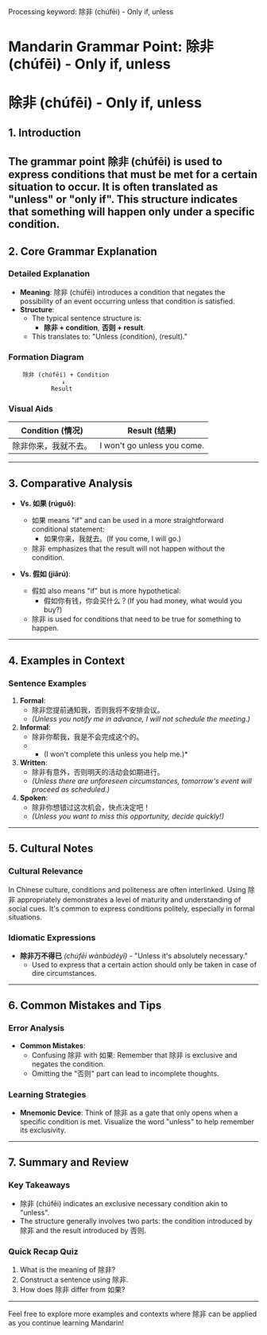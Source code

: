 Processing keyword: 除非 (chúfēi) - Only if, unless
# Mandarin Grammar Point: 除非 (chúfēi) - Only if, unless
# 除非 (chúfēi) - Only if, unless
## 1. Introduction
The grammar point 除非 (chúfēi) is used to express conditions that must be met for a certain situation to occur. It is often translated as "unless" or "only if". This structure indicates that something will happen only under a specific condition.
---
## 2. Core Grammar Explanation
### Detailed Explanation
- **Meaning**: 除非 (chúfēi) introduces a condition that negates the possibility of an event occurring unless that condition is satisfied.
- **Structure**: 
  - The typical sentence structure is: 
    - **除非 + condition**, **否则 + result**.
  - This translates to: "Unless (condition), (result)."
### Formation Diagram
```plaintext
    除非 (chúfēi) + Condition
               ↓
            Result
```
### Visual Aids
| Condition (情况)          | Result (结果)         |
|--------------------------|-----------------------|
| 除非你来，我就不去。     | I won't go unless you come. |
---
## 3. Comparative Analysis
- **Vs. 如果 (rúguǒ)**: 
  - 如果 means "if" and can be used in a more straightforward conditional statement:
    - 如果你来，我就去。(If you come, I will go.)
  - 除非 emphasizes that the result will not happen without the condition.
  
- **Vs. 假如 (jiǎrú)**: 
  - 假如 also means "if" but is more hypothetical:
    - 假如你有钱，你会买什么？(If you had money, what would you buy?)
  - 除非 is used for conditions that need to be true for something to happen.
---
## 4. Examples in Context
### Sentence Examples
1. **Formal**:
   - 除非您提前通知我，否则我将不安排会议。
   - *(Unless you notify me in advance, I will not schedule the meeting.)*
2. **Informal**:
   - 除非你帮我，我是不会完成这个的。
   - * (I won't complete this unless you help me.)*
3. **Written**:
   - 除非有意外，否则明天的活动会如期进行。
   - *(Unless there are unforeseen circumstances, tomorrow's event will proceed as scheduled.)*
4. **Spoken**:
   - 除非你想错过这次机会，快点决定吧！
   - *(Unless you want to miss this opportunity, decide quickly!)*
---
## 5. Cultural Notes
### Cultural Relevance
In Chinese culture, conditions and politeness are often interlinked. Using 除非 appropriately demonstrates a level of maturity and understanding of social cues. It's common to express conditions politely, especially in formal situations.
### Idiomatic Expressions
- **除非万不得已** *(chúfēi wànbùdéyǐ)* - "Unless it's absolutely necessary."
  - Used to express that a certain action should only be taken in case of dire circumstances.
---
## 6. Common Mistakes and Tips
### Error Analysis
- **Common Mistakes**:
  - Confusing 除非 with 如果: Remember that 除非 is exclusive and negates the condition.
  - Omitting the "否则" part can lead to incomplete thoughts.
### Learning Strategies
- **Mnemonic Device**: Think of 除非 as a gate that only opens when a specific condition is met. Visualize the word "unless" to help remember its exclusivity.
---
## 7. Summary and Review
### Key Takeaways
- 除非 (chúfēi) indicates an exclusive necessary condition akin to "unless".
- The structure generally involves two parts: the condition introduced by 除非 and the result introduced by 否则.
### Quick Recap Quiz
1. What is the meaning of 除非?
2. Construct a sentence using 除非.
3. How does 除非 differ from 如果?
--- 
Feel free to explore more examples and contexts where 除非 can be applied as you continue learning Mandarin!
